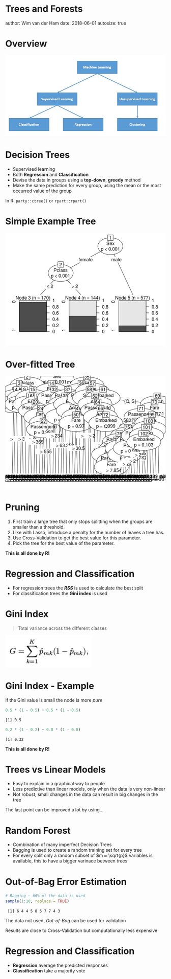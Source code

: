 

Trees and Forests
========================================================
author: Wim van der Ham
date: 2018-06-01
autosize: true

Overview
========================================================

![Overview](./model_schema.jpg)

Decision Trees
========================================================

- Supervised learning
- Both **Regression** and **Classification**
- Devise the data in groups using a **top-down**, **greedy** method
- Make the same prediction for every group, using the mean or the most occurred value of the group

In R: `party::ctree()` or `rpart::rpart()`

Simple Example Tree
========================================================

![Example Tree](./example_tree.png)

Over-fitted Tree
========================================================

![Over-fitted Tree](./overfitted_tree.png)

Pruning
========================================================

1. First train a large tree that only stops splitting when the groups are smaller than a threshold.
1. Like with Lasso, introduce a penalty for the number of leaves a tree has.
1. Use Cross-Validation to get the best value for this parameter.
1. Pick the tree for the best value of the parameter.

**This is all done by R!**

Regression and Classification
========================================================

- For regression trees the **$RSS$** is used to calculate the best split
- For classification trees the **Gini index** is used

Gini Index
========================================================

> Total variance across the different classes

![Gini index](./gini_index.png)

Gini Index - Example
========================================================

If the Gini value is small the node is more *pure*


```r
0.5 * (1 - 0.5) + 0.5 * (1 - 0.5)
```

```
[1] 0.5
```

```r
0.2 * (1 - 0.2) + 0.8 * (1 - 0.8)
```

```
[1] 0.32
```

**This is all done by R!**

Trees vs Linear Models
========================================================

- Easy to explain in a graphical way to people
- Less predictive than linear models, only when the data is very non-linear
- Not robust, small changes in the data can result in big changes in the tree

The last point can be improved a lot by using...

Random Forest
========================================================

- Combination of many imperfect Decision Trees
- Bagging is used to create a random training set for every tree
- For every split only a random subset of $m ≈ \sqrt{p}$ variables is available, this to have a bigger varinace between trees

Out-of-Bag Error Estimation
========================================================


```r
# Bagging ~ 66% of the data is used
sample(1:10, replace = TRUE)
```

```
 [1] 6 4 4 5 8 5 7 7 4 3
```

The data not used, *Out-of-Bag* can be used for validation

Results are close to Cross-Validation but computationally less expensive

Regression and Classification
========================================================

- **Regression** average the predicted responses
- **Classification** take a majority vote
